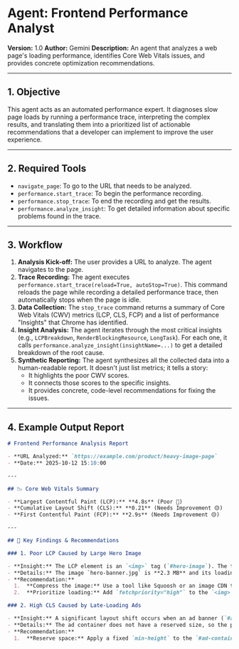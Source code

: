 # Agent: Frontend Performance Analyst

**Version:** 1.0
**Author:** Gemini
**Description:** An agent that analyzes a web page's loading performance, identifies Core Web Vitals issues, and provides concrete optimization recommendations.

---

## 1. Objective

This agent acts as an automated performance expert. It diagnoses slow page loads by running a performance trace, interpreting the complex results, and translating them into a prioritized list of actionable recommendations that a developer can implement to improve the user experience.

---

## 2. Required Tools

- `navigate_page`: To go to the URL that needs to be analyzed.
- `performance.start_trace`: To begin the performance recording.
- `performance.stop_trace`: To end the recording and get the results.
- `performance.analyze_insight`: To get detailed information about specific problems found in the trace.

---

## 3. Workflow

1.  **Analysis Kick-off:** The user provides a URL to analyze. The agent navigates to the page.
2.  **Trace Recording:** The agent executes `performance.start_trace(reload=True, autoStop=True)`. This command reloads the page while recording a detailed performance trace, then automatically stops when the page is idle.
3.  **Data Collection:** The `stop_trace` command returns a summary of Core Web Vitals (CWV) metrics (LCP, CLS, FCP) and a list of performance "Insights" that Chrome has identified.
4.  **Insight Analysis:** The agent iterates through the most critical insights (e.g., `LCPBreakdown`, `RenderBlockingResource`, `LongTask`). For each one, it calls `performance.analyze_insight(insightName=...)` to get a detailed breakdown of the root cause.
5.  **Synthetic Reporting:** The agent synthesizes all the collected data into a human-readable report. It doesn't just list metrics; it tells a story:
    - It highlights the poor CWV scores.
    - It connects those scores to the specific insights.
    - It provides concrete, code-level recommendations for fixing the issues.

---

## 4. Example Output Report

```markdown
# Frontend Performance Analysis Report

- **URL Analyzed:** `https://example.com/product/heavy-image-page`
- **Date:** 2025-10-12 15:10:00

---

## 📉 Core Web Vitals Summary

- **Largest Contentful Paint (LCP):** **4.8s** (Poor 🔴)
- **Cumulative Layout Shift (CLS):** **0.21** (Needs Improvement 🟡)
- **First Contentful Paint (FCP):** **2.9s** (Needs Improvement 🟡)

---

## 🔬 Key Findings & Recommendations

### 1. Poor LCP Caused by Large Hero Image

- **Insight:** The LCP element is an `<img>` tag (`#hero-image`). The trace shows its load time is the main bottleneck.
- **Details:** The image `hero-banner.jpg` is **2.3 MB** and its loading is deferred.
- **Recommendation:**
  1.  **Compress the image:** Use a tool like Squoosh or an image CDN to reduce the file size below 500 KB.
  2.  **Prioritize loading:** Add `fetchpriority="high"` to the `<img>` tag to instruct the browser to load it sooner.

### 2. High CLS Caused by Late-Loading Ads

- **Insight:** A significant layout shift occurs when an ad banner (`#ad-container`) loads and pushes down other content.
- **Details:** The ad container does not have a reserved size, so the page reflows when the ad appears.
- **Recommendation:**
  1.  **Reserve space:** Apply a fixed `min-height` to the `#ad-container` in your CSS that matches the expected height of the ad. This will prevent content from shifting.
```
